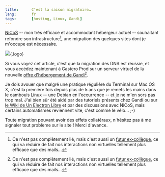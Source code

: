 ```yaml
--- 
title:      C'est la saison migratoire… 
lang:       fr 
tags:       [hosting, Linux, Gandi]
---
```


[NiCoS](http://www.unelectronlibre.info/) -- mon très efficace et accommodant hébergeur actuel -- souhaitant refondre son infrastructure[^1], une migration des quelques sites dont je m'occupe est nécessaire.

[^1]: Ce n'est pas complètement lié, mais c'est aussi un [futur ex-collègue](http://www.unelectronlibre.info/index.php/post/2008/02/16/A-la-recherche-dun-nouvel-emploi), ce qui va réduire de fait nos interactions non virtuelles tellement plus efficace que des mails…

![](/assets/logos/gandi.png){.logo}

Si vous voyez cet article, c'est que la migration des DNS est réussie, et vous accédez maintenant à Gastero Prod sur un serveur virtuel de la nouvelle [offre d'hébergement de Gandi](http://www.gandi.net/hebergement/)[^1].

Je dois avouer que malgré une pratique régulière du Terminal sur Mac OS X, c'est la première fois depuis plus de 5 ans que je remets les mains dans le cambouis Linux -- une Debian en l'occurrence -- et je ne m'en sors pas trop mal. J'ai bien sûr été aidé par des tutoriels présents chez Gandi ou sur [le Wiki de Un Electron Libre](http://wiki.unelectronlibre.info/#tutoriels) et par des discussions avec NiCoS, mais certains automatismes reviennent vite, c'est comme le vélo… ;-)

Toute migration pouvant avoir des effets collatéraux, n'hésitez pas à me signaler tout problème sur le site ! Merci d'avance.

[^1]: Une seule part pour l'instant, on verra au fur et à mesure de l'ajout des autres sites s'il faut augmenter.
